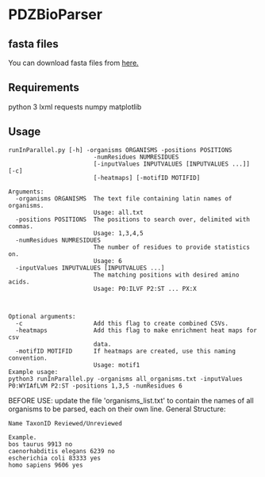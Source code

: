 # PDZBioParser

## fasta files
You can download fasta files from [here.](http://www.uniprot.org/proteomes)

## Requirements
python 3
lxml
requests
numpy
matplotlib
## Usage
```
runInParallel.py [-h] -organisms ORGANISMS -positions POSITIONS
                        -numResidues NUMRESIDUES
                        [-inputValues INPUTVALUES [INPUTVALUES ...]] [-c]
                        [-heatmaps] [-motifID MOTIFID]

Arguments:
  -organisms ORGANISMS  The text file containing latin names of organisms.
                        Usage: all.txt
  -positions POSITIONS  The positions to search over, delimited with commas.
                        Usage: 1,3,4,5
  -numResidues NUMRESIDUES
                        The number of residues to provide statistics on.
                        Usage: 6
  -inputValues INPUTVALUES [INPUTVALUES ...]
                        The matching positions with desired amino acids.
                        Usage: P0:ILVF P2:ST ... PX:X



Optional arguments:
  -c                    Add this flag to create combined CSVs.
  -heatmaps             Add this flag to make enrichment heat maps for csv
                        data.
  -motifID MOTIFID      If heatmaps are created, use this naming convention.
                        Usage: motif1
Example usage:
python3 runInParallel.py -organisms all_organisms.txt -inputValues P0:WYIAfLVM P2:ST -positions 1,3,5 -numResidues 6

```

BEFORE USE: update the file 'organisms_list.txt' to contain the names of all 
organisms to be parsed, each on their own line. 
General Structure:
```
Name TaxonID Reviewed/Unreviewed

Example.
bos taurus 9913 no
caenorhabditis elegans 6239 no
escherichia coli 83333 yes
homo sapiens 9606 yes
```
